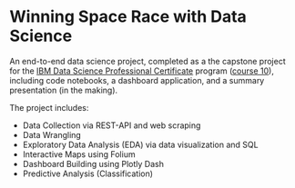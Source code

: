 # Winning Space Race with Data Science
An end-to-end data science project, completed as a the capstone project for the [IBM Data Science Professional Certificate](https://www.coursera.org/professional-certificates/ibm-data-science) program ([course 10](https://www.coursera.org/learn/applied-data-science-capstone?specialization=ibm-data-science)), including code notebooks, a dashboard application, and a summary presentation (in the making).

The project includes:
- Data Collection via REST-API and web scraping
- Data Wrangling
- Exploratory Data Analysis (EDA) via data visualization and SQL 
- Interactive Maps using Folium
- Dashboard Building using Plotly Dash
- Predictive Analysis (Classification)
